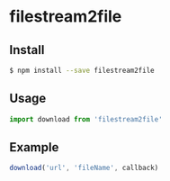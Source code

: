 # filestream2file

## Install

```sh
$ npm install --save filestream2file
```

## Usage

```js
import download from 'filestream2file'
```

## Example

```js
download('url', 'fileName', callback)
```
